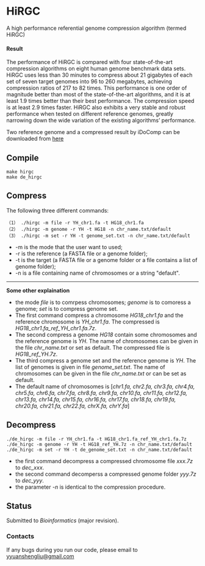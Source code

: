 # HiRGC

A high performance referential genome compression algorithm (termed HiRGC)

#### Result
The performance of HiRGC is compared with four state-of-the-art compression algorithms on eight human genome benchmark data sets. HiRGC uses less than 30 minutes to compress about 21 gigabytes of each set of seven target genomes into 96 to 260 megabytes, achieving compression ratios of 217 to 82 times. This performance is one order of magnitude better than most of the state-of-the-art algorithms, and it is at least 1.9 times better than their best performance. The compression speed is at least 2.9 times faster. HiRGC also exhibits a very stable and robust performance when tested on different reference genomes, greatly narrowing down the wide variation of the existing algorithms’ performance.

Two reference genome and a compressed result by iDoComp can be downloaded from [here](https://www.dropbox.com/s/3lg2131t2wdo6la/hg19_YH.zip?dl=0)

## Compile
	make hirgc
	make de_hirgc

## Compress
The following three different commands:

    （1） ./hirgc -m file -r YH_chr1.fa -t HG18_chr1.fa
    （2） ./hirgc -m genome -r YH -t HG18 -n chr_name.txt/default
    （3） ./hirgc -m set -r YH -t genome_set.txt -n chr_name.txt/default


* -m is the mode that the user want to used;
* -r is the reference (a FASTA file or a genome folder);
* -t is the target (a FASTA file or a genome folder or a file contains a list of genome folder);
* -n is a file containing name of chromosomes or a string "default".

---
**Some other explaination**<br />

- the mode *file* is to comrpess chromosomes; *genome* is to comoress a genome; *set* is to compress genome set.
- The first command compress a chromosome *HG18_chr1.fa* and the reference chromosome is *YH_chr1.fa*. The compressed is *HG18_chr1.fa_ref_YH_chr1.fa.7z*.
- The second compress a genome *HG18* contain some chromosomes and the reference genome is *YH*. The name of chromosomes can be given in the file *chr_name.txt* or set as default. The compressed file is *HG18_ref_YH.7z*.
- The third compress a genome set and the reference genome is *YH*. The list of genomes is given in file *genome_set.txt*. The name of chromosomes can be given in the file *chr_name.txt* or can be set as default.
- The default name of chromosomes is [*chr1.fa, chr2.fa, chr3.fa, chr4.fa, chr5.fa, chr6.fa, chr7.fa, chr8.fa, chr9.fa, chr10.fa, chr11.fa, chr12.fa, chr13.fa, chr14.fa, chr15.fa, chr16.fa, chr17.fa, chr18.fa, chr19.fa, chr20.fa, chr21.fa, chr22.fa, chrX.fa, chrY.fa*]

## Decompress

    ./de_hirgc -m file -r YH_chr1.fa -t HG18_chr1.fa_ref_YH_chr1.fa.7z
    ./de_hirgc -m genome -r YH -t HG18_ref_YH.7z -n chr_name.txt/default
    ./de_hirgc -m set -r YH -t de_genome_set.txt -n chr_name.txt/default

- the first command decompress a compressed chromosome file *xxx.7z* to *dec_xxx*.
- the second command decomperss a  compressed genome folder *yyy.7z* to *dec_yyy*.
- the parameter *-n* is identical to the compression procedure.

## Status
Submitted to *Bioinformatics* (major revision).

### Contacts
If any bugs during you run our code, please email to <yyuanshengliu@gmail.com>

